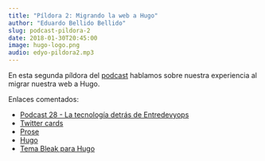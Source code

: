 ```yaml
---
title: "Píldora 2: Migrando la web a Hugo"
author: "Eduardo Bellido Bellido"
slug: podcast-pildora-2
date: 2018-01-30T20:45:00
image: hugo-logo.png
audio: edyo-pildora2.mp3
---
```


En esta segunda píldora del [podcast](http://www.entredevyops.es/) hablamos sobre nuestra experiencia al migrar nuestra web a Hugo.

<!--more-->

Enlaces comentados:

- [Podcast 28 - La tecnología detrás de Entredevyops](http://www.entredevyops.es/podcasts/podcast-episodio-28.html)
- [Twitter cards](https://developer.twitter.com/en/docs/tweets/optimize-with-cards/guides/getting-started)
- [Prose](http://prose.io/)
- [Hugo](https://gohugo.io/)
- [Tema Bleak para Hugo](https://themes.gohugo.io/bleak/)

